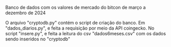 Banco de dados com os valores de mercado do bitcon de março a dezembro de 2024

O arquivo "cryptodb.py" contém o script de criação do banco.
Em "dados_diarios.py", e feita a requisição por meio da API coingecko.
No script "insere.py", e feita a leitura do csv "dados6meses.csv" com os dados sendo inseridos no "cryptodb" 
